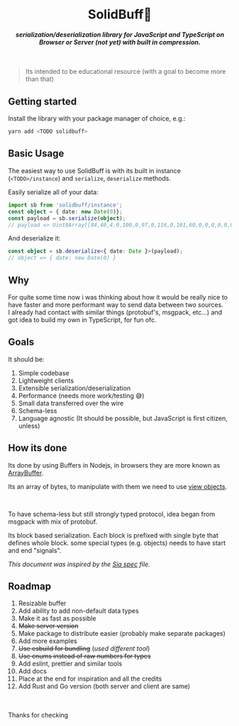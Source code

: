 <h1 align="center">SolidBuff💪</h1>
<h4 align="center"><i>serialization/deserialization library for JavaScript and TypeScript on Browser or Server (not yet) with built in compression.</i></h4>

<br />

> Its intended to be educational resource (with a goal to become more than that)

## Getting started
Install the library with your package manager of choice, e.g.:

```sh
yarn add <TODO solidbuff>
```

## Basic Usage
The easiest way to use SolidBuff is with its built in instance (`<TODO>/instance`) and `serialize`, `deserialize` methods.

Easily serialize all of your data:

```ts
import sb from 'solidbuff/instance';
const object = { date: new Date(0)};
const payload = sb.serialize(object);
// payload => Uint8Array([84,40,4,0,100,0,97,0,116,0,101,60,0,0,0,0,0,0,0,0,85]) // 21B
```

And deserialize it:
```ts
const object = sb.deserialize<{ date: Date }>(payload);
// object => { date: new Date(0) }
```

## Why

For quite some time now i was thinking about how it would be really nice to have faster and more performant way to send data between two sources. <br />
I already had contact with similar things (protobuf's, msgpack, etc...) and got idea to build my own in TypeScript, for fun ofc.

## Goals

It should be:

1. Simple codebase
1. Lightweight clients
1. Extensible serialization/deserialization
1. Performance (needs more work/testing 😅)
1. Small data transferred over the wire
1. Schema-less
1. Language agnostic (It should be possible, but JavaScript is first citizen, unless)

## How its done

Its done by using Buffers in Nodejs, in browsers they are more known as [ArrayBuffer](https://developer.mozilla.org/en-US/docs/Web/JavaScript/Reference/Global_Objects/ArrayBuffer).

Its an array of bytes, to manipulate with them we need to use [view objects](https://developer.mozilla.org/en-US/docs/Web/JavaScript/Reference/Global_Objects/TypedArray).

<br/>

To have schema-less but still strongly typed protocol, idea began from msgpack with mix of protobuf.

Its block based serialization. Each block is prefixed with single byte that defines whole block. some special types (e.g. objects) needs to have start and end "signals".

<i>This document was inspired by the [Sia spec](https://github.com/pouya-eghbali/sia/blob/master/specs.md) file.</i>

## Roadmap

1. Resizable buffer
1. Add ability to add non-default data types
1. Make it as fast as possible
1. ~~Make server version~~
1. Make package to distribute easier (probably make separate packages)
1. Add more examples
1. ~~Use esbuild for bundling~~ (*used different tool*)
1. ~~Use enums instead of raw numbers for types~~
1. Add eslint, prettier and similar tools
1. Add docs
1. Place at the end for inspiration and all the credits
1. Add Rust and Go version (both server and client are same)

<br />
<br />
Thanks for checking